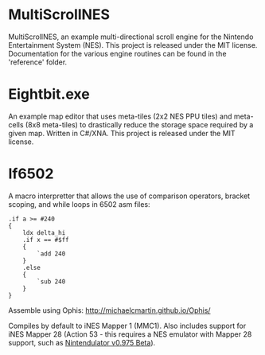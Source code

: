 # MultiScrollNES
MultiScrollNES, an example multi-directional scroll engine for the Nintendo
Entertainment System (NES). This project is released under the MIT license.
Documentation for the various engine routines can be found in the 'reference'
folder.

# Eightbit.exe
An example map editor that uses meta-tiles (2x2 NES PPU tiles) and meta-cells
(8x8 meta-tiles) to drastically reduce the storage space required by a given
map. Written in C#/XNA. This project is released under the MIT license.

# If6502
A macro interpretter that allows the use of comparison operators, bracket
scoping, and while loops in 6502 asm files:
````
.if a >= #240
{
    ldx delta_hi
    .if x == #$ff
    {
        `add 240
    }
    .else
    {
        `sub 240
    }
}
````

Assemble using Ophis: http://michaelcmartin.github.io/Ophis/

Compiles by default to iNES Mapper 1 (MMC1). Also includes support for iNES
Mapper 28 (Action 53 - this requires a NES emulator with Mapper 28 support, such
as [Nintendulator v0.975 Beta](http://www.qmtpro.com/~nes/nintendulator)).
